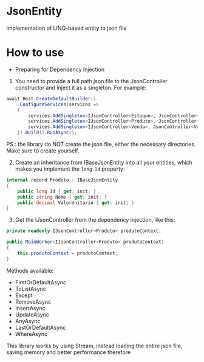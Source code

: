 # JsonEntity
Implementation of LINQ-based entity to json file

# How to use

* Preparing for Dependency Injection

1. You need to provide a full path json file to the JsonController constructor and inject it as a singleton. For example:
``` C#
await Host.CreateDefaultBuilder()
    .ConfigureServices(services =>
    {
        services.AddSingleton<IJsonController<Estoque>, JsonController<Estoque>>(x => new JsonController<Estoque>(Path.Combine(Directory.GetCurrentDirectory(), "Data", "Estoque.json")));
        services.AddSingleton<IJsonController<Produto>, JsonController<Produto>>(x => new JsonController<Produto>(Path.Combine(Directory.GetCurrentDirectory(), "Data", "Produto.json")));
        services.AddSingleton<IJsonController<Venda>, JsonController<Venda>>(x => new JsonController<Venda>(Path.Combine(Directory.GetCurrentDirectory(), "Data", "Venda.json")));        
    }).Build().RunAsync();
```
PS.: the library do NOT create the json file, either the necessary directories. Make sure to create yourself.

2. Create an inheritance from IBaseJsonEntity into all your entities, which makes you implement the `long Id` property:
``` C#
internal record Produto : IBaseJsonEntity
{
    public long Id { get; init; }
    public string Nome { get; init; }
    public decimal ValorUnitario { get; init; }
}
```

3. Get the IJsonController<T> from the dependency injection, like this:
``` C#
private readonly IJsonController<Produto> produtoContext;

public MainWorker(IJsonController<Produto> produtoContext)
{
    this.produtoContext = produtoContext;
}
```
  
Methods available: 
  * FirstOrDefaultAsync
  * ToListAsync
  * Except
  * RemoveAsync
  * InsertAsync
  * UpdateAsync
  * AnyAsync
  * LastOrDefaultAsync
  * WhereAsync
  
  This library works by using Stream, instead loading the entire json file, saving memory and better performance therefore
